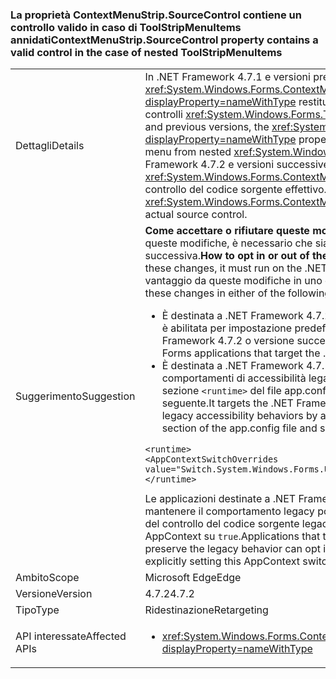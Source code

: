 ### <a name="contextmenustripsourcecontrol-property-contains-a-valid-control-in-the-case-of-nested-toolstripmenuitems"></a><span data-ttu-id="39084-101">La proprietà ContextMenuStrip.SourceControl contiene un controllo valido in caso di ToolStripMenuItems annidati</span><span class="sxs-lookup"><span data-stu-id="39084-101">ContextMenuStrip.SourceControl property contains a valid control in the case of nested ToolStripMenuItems</span></span>

|   |   |
|---|---|
|<span data-ttu-id="39084-102">Dettagli</span><span class="sxs-lookup"><span data-stu-id="39084-102">Details</span></span>|<span data-ttu-id="39084-103">In .NET Framework 4.7.1 e versioni precedenti, la proprietà <xref:System.Windows.Forms.ContextMenuStrip.SourceControl?displayProperty=nameWithType> restituisce erroneamente Null quando l'utente apre il menu da controlli <xref:System.Windows.Forms.ToolStripMenuItem> annidati.</span><span class="sxs-lookup"><span data-stu-id="39084-103">In the .NET Framework 4.7.1 and previous versions, the <xref:System.Windows.Forms.ContextMenuStrip.SourceControl?displayProperty=nameWithType> property incorrectly returns null when the user opens the menu from nested <xref:System.Windows.Forms.ToolStripMenuItem> controls.</span></span> <span data-ttu-id="39084-104">In .NET Framework 4.7.2 e versioni successive, la proprietà <xref:System.Windows.Forms.ContextMenuStrip.SourceControl> è sempre impostata sul controllo del codice sorgente effettivo.</span><span class="sxs-lookup"><span data-stu-id="39084-104">In the .NET Framework 4.7.2 and later, <xref:System.Windows.Forms.ContextMenuStrip.SourceControl> property is always set to the actual source control.</span></span>|
|<span data-ttu-id="39084-105">Suggerimento</span><span class="sxs-lookup"><span data-stu-id="39084-105">Suggestion</span></span>|<span data-ttu-id="39084-106"><strong>Come accettare o rifiutare queste modifiche</strong>Affinché un'applicazione possa usufruire di queste modifiche, è necessario che sia eseguita in .NET Framework 4.7.2 o versione successiva.</span><span class="sxs-lookup"><span data-stu-id="39084-106"><strong>How to opt in or out of these changes</strong>In order for an application to benefit from these changes, it must run on the .NET Framework 4.7.2 or later.</span></span> <span data-ttu-id="39084-107">L'applicazione può trarre vantaggio da queste modifiche in uno dei modi seguenti:</span><span class="sxs-lookup"><span data-stu-id="39084-107">The application can benefit from these changes in either of the following ways:</span></span><ul><li><span data-ttu-id="39084-108">È destinata a .NET Framework 4.7.2.</span><span class="sxs-lookup"><span data-stu-id="39084-108">It targets the .NET Framework 4.7.2.</span></span> <span data-ttu-id="39084-109">Questa modifica è abilitata per impostazione predefinita nelle applicazioni Windows Forms che usano .NET Framework 4.7.2 o versione successiva.</span><span class="sxs-lookup"><span data-stu-id="39084-109">This change is enabled by default on Windows Forms applications that target the .NET Framework 4.7.2 or later.</span></span></li><li><span data-ttu-id="39084-110">È destinata a .NET Framework 4.7.1 o versione precedente e rifiuta esplicitamente i comportamenti di accessibilità legacy aggiungendo l'[opzione AppContext](https://docs.microsoft.com/dotnet/framework/configure-apps/file-schema/runtime/appcontextswitchoverrides-element) seguente alla sezione <code>&lt;runtime&gt;</code> del file app.config e impostandola su <code>false</code>, come illustrato nell'esempio seguente.</span><span class="sxs-lookup"><span data-stu-id="39084-110">It targets the .NET Framework 4.7.1 or an earlier version and opts out of the legacy accessibility behaviors by adding the following [AppContext Switch](https://docs.microsoft.com/dotnet/framework/configure-apps/file-schema/runtime/appcontextswitchoverrides-element) to the <code>&lt;runtime&gt;</code> section of the app.config file and setting it to <code>false</code>, as the following example shows.</span></span></li></ul><pre><code class="lang-xml">&lt;runtime&gt;&#13;&#10;&lt;AppContextSwitchOverrides value=&quot;Switch.System.Windows.Forms.UseLegacyContextMenuStripSourceControlValue=false&quot;/&gt;&#13;&#10;&lt;/runtime&gt;&#13;&#10;</code></pre><span data-ttu-id="39084-111">Le applicazioni destinate a .NET Framework 4.7.2 o versione successiva e che vogliono mantenere il comportamento legacy possono acconsentire esplicitamente all'uso del valore del controllo del codice sorgente legacy impostando in modo esplicito questa opzione AppContext su <code>true</code>.</span><span class="sxs-lookup"><span data-stu-id="39084-111">Applications that target the .NET Framework 4.7.2 or later, and want to preserve the legacy behavior can opt in to the use of the legacy source control value by explicitly setting this AppContext switch to <code>true</code>.</span></span>|
|<span data-ttu-id="39084-112">Ambito</span><span class="sxs-lookup"><span data-stu-id="39084-112">Scope</span></span>|<span data-ttu-id="39084-113">Microsoft Edge</span><span class="sxs-lookup"><span data-stu-id="39084-113">Edge</span></span>|
|<span data-ttu-id="39084-114">Versione</span><span class="sxs-lookup"><span data-stu-id="39084-114">Version</span></span>|<span data-ttu-id="39084-115">4.7.2</span><span class="sxs-lookup"><span data-stu-id="39084-115">4.7.2</span></span>|
|<span data-ttu-id="39084-116">Tipo</span><span class="sxs-lookup"><span data-stu-id="39084-116">Type</span></span>|<span data-ttu-id="39084-117">Ridestinazione</span><span class="sxs-lookup"><span data-stu-id="39084-117">Retargeting</span></span>|
|<span data-ttu-id="39084-118">API interessate</span><span class="sxs-lookup"><span data-stu-id="39084-118">Affected APIs</span></span>|<ul><li><xref:System.Windows.Forms.ContextMenuStrip.SourceControl?displayProperty=nameWithType></li></ul>|

